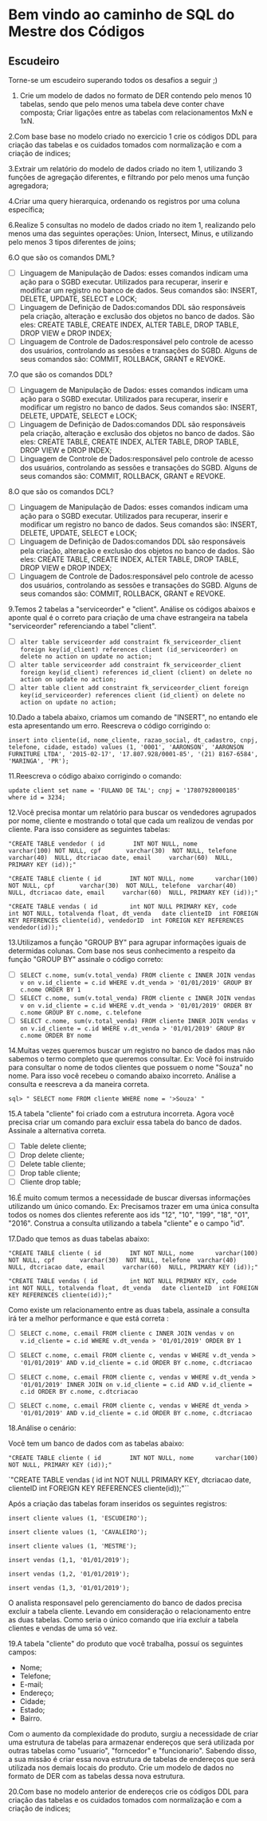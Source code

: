 # Bem vindo ao caminho de SQL do Mestre dos Códigos

## Escudeiro

Torne-se um escudeiro superando todos os desafios a seguir ;)

 1. Crie um modelo de dados no formato de DER contendo pelo menos 10 tabelas, sendo que pelo menos uma tabela deve conter chave composta; Criar ligações entre as tabelas com relacionamentos MxN e 1xN.

2.Com base base no modelo criado no exercicio 1 crie os códigos DDL para criação das tabelas e os cuidados tomados com normalização e com a criação de indices;

3.Extrair um relatório do modelo de dados criado no item 1, utilizando 3 funções de agregação diferentes, e filtrando por pelo menos uma função agregadora;

4.Criar uma query hierarquica, ordenando os registros por uma coluna específica;

6.Realize 5 consultas no modelo de dados criado no item 1, realizando pelo menos uma das seguintes operações: Union, Intersect, Minus, e utilizando pelo menos 3 tipos diferentes de joins;

6.O que são os comandos DML?

 - [ ] Linguagem de Manipulação de Dados: esses comandos indicam uma ação para o SGBD executar. Utilizados para recuperar, inserir e modificar um registro no banco de dados. Seus comandos são: INSERT, DELETE, UPDATE, SELECT e LOCK;
 - [ ] Linguagem de Definição de Dados:comandos DDL são responsáveis pela criação, alteração e exclusão dos objetos no banco de dados. São eles: CREATE TABLE, CREATE INDEX, ALTER TABLE, DROP TABLE, DROP VIEW e DROP INDEX;
 - [ ] Linguagem de Controle de Dados:responsável pelo controle de acesso dos usuários, controlando as sessões e transações do SGBD. Alguns de seus comandos são: COMMIT, ROLLBACK, GRANT e REVOKE.

7.O que são os comandos DDL?

 - [ ] Linguagem de Manipulação de Dados: esses comandos indicam uma ação para o SGBD executar. Utilizados para recuperar, inserir e modificar um registro no banco de dados. Seus comandos são: INSERT, DELETE, UPDATE, SELECT e LOCK;
 - [ ] Linguagem de Definição de Dados:comandos DDL são responsáveis pela criação, alteração e exclusão dos objetos no banco de dados. São eles: CREATE TABLE, CREATE INDEX, ALTER TABLE, DROP TABLE, DROP VIEW e DROP INDEX;
 - [ ] Linguagem de Controle de Dados:responsável pelo controle de acesso dos usuários, controlando as sessões e transações do SGBD. Alguns de seus comandos são: COMMIT, ROLLBACK, GRANT e REVOKE.

8.O que são os comandos DCL?

 - [ ] Linguagem de Manipulação de Dados: esses comandos indicam uma ação para o SGBD executar. Utilizados para recuperar, inserir e modificar um registro no banco de dados. Seus comandos são: INSERT, DELETE, UPDATE, SELECT e LOCK;
 - [ ] Linguagem de Definição de Dados:comandos DDL são responsáveis pela criação, alteração e exclusão dos objetos no banco de dados. São eles: CREATE TABLE, CREATE INDEX, ALTER TABLE, DROP TABLE, DROP VIEW e DROP INDEX;
 - [ ] Linguagem de Controle de Dados:responsável pelo controle de acesso dos usuários, controlando as sessões e transações do SGBD. Alguns de seus comandos são: COMMIT, ROLLBACK, GRANT e REVOKE.

9.Temos 2 tabelas a "serviceorder" e "client". Análise os códigos abaixos e aponte qual é o correto para criação de uma chave estrangeira na tabela "serviceorder" referenciando a tabel "client".

 - [ ] `alter table serviceorder add constraint fk_serviceorder_client
  foreign key(id_client)
    references client (id_serviceorder)
      on delete no action
      on update no action;`
 - [ ] `alter table serviceorder add constraint fk_serviceorder_client
  foreign key(id_client)
    references id_client (client)
      on delete no action
      on update no action;`
 - [ ] `alter table client add constraint fk_serviceorder_client
  foreign key(id_serviceorder)
    references client (id_client)
      on delete no action
      on update no action;`

10.Dado a tabela abaixo, criamos um comando de "INSERT", no entando ele esta apresentando um erro. Reescreva o código corrigindo o:

`insert into cliente(id, nome_cliente, razao_social, dt_cadastro, cnpj, telefone, cidade, estado)
values (1, '0001', 'AARONSON', 'AARONSON FURNITURE LTDA', '2015-02-17', '17.807.928/0001-85', '(21) 8167-6584', 'MARINGA', 'PR');`

11.Reescreva o código abaixo corrigindo o comando:

`update client set name = 'FULANO DE TAL'; cnpj = '17807928000185'
 where id = 3234;`

 12.Você precisa montar um relatório para buscar os vendedores agrupados por nome, cliente e mostrando o total que cada um realizou de vendas por cliente. Para isso considere as seguintes tabelas:

`"CREATE TABLE vendedor (
    id        INT NOT NULL,
    nome      varchar(100) NOT NULL,
    cpf       varchar(30)  NOT NULL,
    telefone  varchar(40)  NULL,
    dtcriacao date,
    email     varchar(60)  NULL,
    PRIMARY KEY (id));"`

`"CREATE TABLE cliente (
    id        INT NOT NULL,
    nome      varchar(100) NOT NULL,
    cpf       varchar(30)  NOT NULL,
    telefone  varchar(40)  NULL,
    dtcriacao date,
    email     varchar(60)  NULL,
    PRIMARY KEY (id));"`

`"CREATE TABLE vendas (
    id         int NOT NULL PRIMARY KEY,
    code       int NOT NULL,
    totalvenda float,
    dt_venda   date
    clienteID  int FOREIGN KEY REFERENCES cliente(id),
    vendedorID  int FOREIGN KEY REFERENCES vendedor(id));"`

13.Utilizamos a função "GROUP BY" para agrupar informações iguais de determidas colunas. Com base nos seus conhecimento a respeito da função "GROUP BY" assinale o código correto:

 - [ ] `SELECT c.nome, sum(v.total_venda)
       FROM cliente c
 INNER JOIN vendas v on v.id_cliente = c.id
      WHERE v.dt_venda > '01/01/2019'
   GROUP BY c.nome
   ORDER BY 1`
 - [ ] `SELECT c.nome, sum(v.total_venda)
       FROM cliente c
 INNER JOIN vendas v on v.id_cliente = c.id
      WHERE v.dt_venda > '01/01/2019'
   ORDER BY c.nome
   GROUP BY c.nome, c.telefone`
 - [ ] `SELECT c.nome, sum(v.total_venda)
       FROM cliente
 INNER JOIN vendas v on v.id_cliente = c.id
      WHERE v.dt_venda > '01/01/2019'
   GROUP BY c.nome
   ORDER BY nome`

14.Muitas vezes queremos buscar um registro no banco de dados mas não sabemos o termo completo que queremos consultar. Ex: Você foi instruído para consultar o nome de todos clientes que possuem o nome "Souza" no nome. Para isso você recebeu o comando abaixo incorreto. Análise a consulta e reescreva a da maneira correta.

`sql> " SELECT nome
         FROM cliente
        WHERE nome = '>Souza' "`

15.A tabela "cliente" foi criado com a estrutura incorreta. Agora você precisa criar um comando para excluir essa tabela do banco de dados. Assinale a alternativa correta.

 - [ ] Table delete cliente;
 - [ ] Drop delete cliente;
 - [ ] Delete table cliente;
 - [ ] Drop table cliente;
 - [ ] Cliente drop table;

16.É muito comum termos a necessidade de buscar diversas informações utilizando um único comando. Ex: Precisamos trazer em uma única consulta todos os nomes dos clientes referente aos ids "12", "10", "199", "18", "01", "2016". Construa a consulta utilizando a tabela "cliente" e o campo "id".

17.Dado que temos as duas tabelas abaixo:

`"CREATE TABLE cliente (
    id        INT NOT NULL,
    nome      varchar(100) NOT NULL,
    cpf       varchar(30)  NOT NULL,
    telefone  varchar(40)  NULL,
    dtcriacao date,
    email     varchar(60)  NULL,
    PRIMARY KEY (id));"`

`"CREATE TABLE vendas (
    id         int NOT NULL PRIMARY KEY,
    code       int NOT NULL,
    totalvenda float,
    dt_venda   date
    clienteID  int FOREIGN KEY REFERENCES cliente(id));"`

Como existe um relacionamento entre as duas tabela, assinale a consulta irá ter a melhor performance e que está correta :

 - [ ] `SELECT c.nome, c.email
       FROM cliente c
 INNER JOIN vendas v on v.id_cliente = c.id
      WHERE v.dt_venda > '01/01/2019'
      ORDER BY 1`

 - [ ] `SELECT c.nome, c.email
       FROM cliente c, vendas v
      WHERE v.dt_venda > '01/01/2019'
        AND v.id_cliente = c.id
      ORDER BY c.nome, c.dtcriacao`

 - [ ] `SELECT c.nome, c.email
       FROM cliente c, vendas v
      WHERE v.dt_venda > '01/01/2019'
 INNER JOIN on v.id_cliente = c.id
        AND v.id_cliente = c.id
      ORDER BY c.nome, c.dtcriacao`

 - [ ] `SELECT c.nome, c.email
       FROM cliente c, vendas v
      WHERE dt_venda > '01/01/2019'
        AND v.id_cliente = c.id
      ORDER BY c.nome, c.dtcriacao`

18.Análise o cenário:

Você tem um banco de dados com as tabelas abaixo:

`"CREATE TABLE cliente (
    id        INT NOT NULL,
    nome      varchar(100) NOT NULL,
    PRIMARY KEY (id));"`

`"CREATE TABLE vendas (
    id         int NOT NULL PRIMARY KEY,
    dtcriacao  date,
    clienteID  int FOREIGN KEY REFERENCES cliente(id));"``

Após a criação das tabelas foram inseridos os seguintes registros:

`insert cliente
values (1, 'ESCUDEIRO');`

`insert cliente
values (1, 'CAVALEIRO');`

`insert cliente
values (1, 'MESTRE');`

`insert vendas
(1,1, '01/01/2019');`

`insert vendas
(1,2, '01/01/2019');`

`insert vendas
(1,3, '01/01/2019');`

O analista responsavel pelo gerenciamento do banco de dados precisa excluir a tabela cliente. Levando em consideração o relacionamento entre as duas tabelas. Como seria o único comando que iria excluir a tabela clientes e vendas de uma só vez.

19.A tabela "cliente" do produto que você trabalha, possuí os seguintes campos:

- Nome;
- Telefone;
- E-mail;
- Endereço;
- Cidade;
- Estado;
- Bairro.

Com o aumento da complexidade do produto, surgiu a necessidade de criar uma estrutura de tabelas para armazenar endereços que será utilizada por outras tabelas como "usuario", "forncedor" e "funcionario". Sabendo disso, a sua missão é criar essa nova estrutura de tabelas de endereços que será utilizada nos demais locais do produto. Crie um modelo de dados no formato de DER com as tabelas dessa nova estrutura.

20.Com base no modelo anterior de endereços crie os códigos DDL para criação das tabelas e os cuidados tomados com normalização e com a criação de indices;
